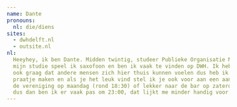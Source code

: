```yaml
---
name: Dante
pronouns:
  nl: die/diens
sites:
  - dwhdelft.nl
  - outsite.nl
nl:
  Heeyhey, ik ben Dante. Midden twintig, studeer Publieke Organisatie Management en woon in de top stad Delft. Naast
  mijn studie speel ik saxofoon en ben ik vaak te vinden op DWH. Ik heb hier zelf helemaal mijn plek gevonden en wil
  ook graag dat andere mensen zich hier thuis kunnen voelen dus heb ik mezelf opgegeven als barbuddy. Kom gezellig een
  praatje maken en als je het leuk vind stel ik je ook voor aan een aantal andere DWH'ers. We kunnen samen mee-eten op
  de vereniging op maandag (rond 18:30) of lekker naar de bar op zaterdagavond. Donderdag heb ik nog Bigband repetitie
  dus dan ben ik er vaak pas om 23:00, dat lijkt me minder handig voor een kennismaking :)
---
```

